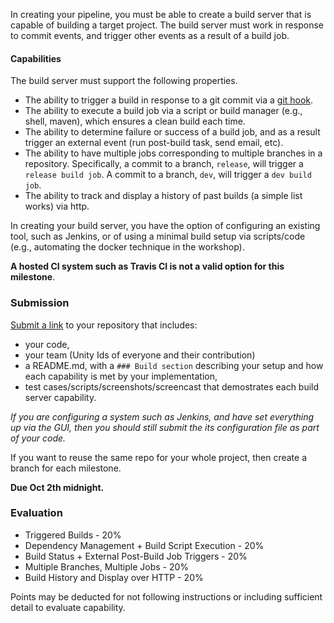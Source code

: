 In creating your pipeline, you must be able to create a build server that is capable of building a target project. The build server must work in response to commit events, and trigger other events as a result of a build job.

#### Capabilities 

The build server must support the following properties.

* The ability to trigger a build in response to a git commit via a [git hook](http://git-scm.com/book/en/v2/Customizing-Git-Git-Hooks).
* The ability to execute a build job via a script or build manager (e.g., shell, maven), which ensures a clean build each time.
* The ability to determine failure or success of a build job, and as a result trigger an external event (run post-build task, send email, etc).
* The ability to have multiple jobs corresponding to multiple branches in a repository. Specifically, a commit to a branch, `release`, will trigger a `release build job`. A commit to a branch, `dev`, will trigger a `dev build job`.
* The ability to track and display a history of past builds (a simple list works) via http.

In creating your build server, you have the option of configuring an existing tool, such as Jenkins, or of using a minimal build setup via scripts/code (e.g., automating the docker technique in the workshop).

**A hosted CI system such as Travis CI is not a valid option for this milestone**.

### Submission

[Submit a link](https://docs.google.com/a/ncsu.edu/forms/d/1ManxbOjij_yjzxdMMqLGxH1L1Oxn8y4ST-4jTXc0NEI/viewform) to your repository that includes:

* your code,
* your team (Unity Ids of everyone and their contribution)
* a README.md, with a `### Build section` describing your setup and how each capability is met by your implementation,
* test cases/scripts/screenshots/screencast that demostrates each build server capability.

*If you are configuring a system such as Jenkins, and have set everything up via the GUI, then you should still submit the its configuration file as part of your code.*

If you want to reuse the same repo for your whole project, then create a branch for each milestone.

**Due Oct 2th midnight.**

### Evaluation

* Triggered Builds - 20%
* Dependency Management + Build Script Execution - 20%
* Build Status + External Post-Build Job Triggers - 20%
* Multiple Branches, Multiple Jobs - 20%
* Build History and Display over HTTP - 20%

Points may be deducted for not following instructions or including sufficient detail to evaluate capability.
